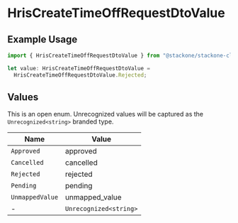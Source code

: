 # HrisCreateTimeOffRequestDtoValue

## Example Usage

```typescript
import { HrisCreateTimeOffRequestDtoValue } from "@stackone/stackone-client-ts/sdk/models/shared";

let value: HrisCreateTimeOffRequestDtoValue =
  HrisCreateTimeOffRequestDtoValue.Rejected;
```

## Values

This is an open enum. Unrecognized values will be captured as the `Unrecognized<string>` branded type.

| Name                   | Value                  |
| ---------------------- | ---------------------- |
| `Approved`             | approved               |
| `Cancelled`            | cancelled              |
| `Rejected`             | rejected               |
| `Pending`              | pending                |
| `UnmappedValue`        | unmapped_value         |
| -                      | `Unrecognized<string>` |